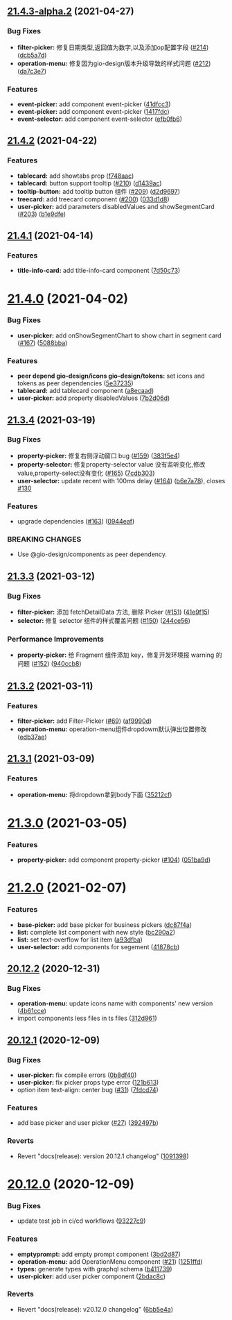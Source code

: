 ## [21.4.3-alpha.2](https://github.com/growingio/gio-design-pro/compare/v21.4.2...v21.4.3-alpha.2) (2021-04-27)


### Bug Fixes

* **filter-picker:** 修复日期类型,返回值为数字,以及添加op配置字段 ([#214](https://github.com/growingio/gio-design-pro/issues/214)) ([dcb5a7d](https://github.com/growingio/gio-design-pro/commit/dcb5a7d5fc707f2b2f6a35ed4da320db207aaab3))
* **operation-menu:** 修复因为gio-design版本升级导致的样式问题 ([#212](https://github.com/growingio/gio-design-pro/issues/212)) ([da7c3e7](https://github.com/growingio/gio-design-pro/commit/da7c3e72fa44086c776dbd399005f733811b9bdc))


### Features

* **event-picker:** add component event-picker ([41dfcc3](https://github.com/growingio/gio-design-pro/commit/41dfcc318396404acc4c51cefe3fca719bcfb99a))
* **event-picker:** add component event-picker ([1417fdc](https://github.com/growingio/gio-design-pro/commit/1417fdc7113ae067d980c15dc5dd4fe6a47d400a))
* **event-selector:** add component event-selector ([efb0fb6](https://github.com/growingio/gio-design-pro/commit/efb0fb67d31f4cf7fbc5590dab5c5d36ce7e199d))



## [21.4.2](https://github.com/growingio/gio-design-pro/compare/v21.4.1...v21.4.2) (2021-04-22)


### Features

* **tablecard:** add showtabs prop ([f748aac](https://github.com/growingio/gio-design-pro/commit/f748aacef0b8811660a5912db2d6a17d24fb181a))
* **tablecard:** button support tooltip ([#210](https://github.com/growingio/gio-design-pro/issues/210)) ([d1439ac](https://github.com/growingio/gio-design-pro/commit/d1439acead2f066cc54d8c170c86573ef6b211c9))
* **tooltip-button:** add tooltip button 组件 ([#209](https://github.com/growingio/gio-design-pro/issues/209)) ([d2d9697](https://github.com/growingio/gio-design-pro/commit/d2d9697b6bf24eea9cd09f57b6282b8958a14762))
* **treecard:** add treecard component ([#200](https://github.com/growingio/gio-design-pro/issues/200)) ([033d1d8](https://github.com/growingio/gio-design-pro/commit/033d1d8c14447b43a16694a61cb4d7134263490f))
* **user-picker:** add parameters disabledValues and showSegmentCard ([#203](https://github.com/growingio/gio-design-pro/issues/203)) ([b1e9dfe](https://github.com/growingio/gio-design-pro/commit/b1e9dfe51dde1b4eb88bd5aa406e662d52458021))



## [21.4.1](https://github.com/growingio/gio-design-pro/compare/v21.4.0...v21.4.1) (2021-04-14)


### Features

* **title-info-card:** add title-info-card component ([7d50c73](https://github.com/growingio/gio-design-pro/commit/7d50c73bab72e5650ce2bc4f65e34280cc4d63af))



# [21.4.0](https://github.com/growingio/gio-design-pro/compare/v21.3.4...v21.4.0) (2021-04-02)


### Bug Fixes

* **user-picker:** add onShowSegmentChart to show chart in segment card ([#167](https://github.com/growingio/gio-design-pro/issues/167)) ([5088bba](https://github.com/growingio/gio-design-pro/commit/5088bba6bbae223e45ef41888e0552ed3beb35ed))


### Features

* **peer depend gio-design/icons gio-design/tokens:** set icons and tokens as peer dependencies ([5e37235](https://github.com/growingio/gio-design-pro/commit/5e37235418b4d47f35218110e5b06ca4d0974c83))
* **tablecard:** add tablecard component ([a8ecaad](https://github.com/growingio/gio-design-pro/commit/a8ecaad7087f7479e1702b52e89d9f26b208758e))
* **user-picker:** add property disabledValues ([7b2d06d](https://github.com/growingio/gio-design-pro/commit/7b2d06dc96dcd13b4970cd62fbc056cd6e18fea6))



## [21.3.4](https://github.com/growingio/gio-design-pro/compare/v21.3.3...v21.3.4) (2021-03-19)


### Bug Fixes

* **property-picker:** 修复右侧浮动窗口 bug ([#159](https://github.com/growingio/gio-design-pro/issues/159)) ([383f5e4](https://github.com/growingio/gio-design-pro/commit/383f5e4e1f05677ed49d550e7670f303be362a5b))
* **property-selector:** 修复property-selector value 没有监听变化,修改value,property-select没有变化 ([#165](https://github.com/growingio/gio-design-pro/issues/165)) ([7cdb303](https://github.com/growingio/gio-design-pro/commit/7cdb3037fca07d8279b04927b53d21d5684a6ae4))
* **user-selector:** update recent with 100ms delay ([#164](https://github.com/growingio/gio-design-pro/issues/164)) ([b6e7a78](https://github.com/growingio/gio-design-pro/commit/b6e7a78813f6511f1cb6f2fe517e65e2a7852119)), closes [#130](https://github.com/growingio/gio-design-pro/issues/130)


### Features

* upgrade dependencies ([#163](https://github.com/growingio/gio-design-pro/issues/163)) ([0944eaf](https://github.com/growingio/gio-design-pro/commit/0944eaf24fb25d0975d779ca1b0b5737e40ee5d4))


### BREAKING CHANGES

* Use @gio-design/components as peer dependency.



## [21.3.3](https://github.com/growingio/gio-design-pro/compare/v21.3.2...v21.3.3) (2021-03-12)


### Bug Fixes

* **filter-picker:** 添加 fetchDetailData 方法, 删除 Picker ([#151](https://github.com/growingio/gio-design-pro/issues/151)) ([41e9f15](https://github.com/growingio/gio-design-pro/commit/41e9f15387859645c84018d90e7d6c603acc13fd))
* **selector:** 修复 selector 组件的样式覆盖问题 ([#150](https://github.com/growingio/gio-design-pro/issues/150)) ([244ce56](https://github.com/growingio/gio-design-pro/commit/244ce5647cf3086435e7b8b402de12bd0740d3d2))


### Performance Improvements

* **property-picker:** 给 Fragment 组件添加 key，修复开发环境报 warning 的问题 ([#152](https://github.com/growingio/gio-design-pro/issues/152)) ([940ccb8](https://github.com/growingio/gio-design-pro/commit/940ccb8616e597fd006d8f9b873f10125e6fface))



## [21.3.2](https://github.com/growingio/gio-design-pro/compare/v21.3.1...v21.3.2) (2021-03-11)


### Features

* **filter-picker:** add Filter-Picker ([#69](https://github.com/growingio/gio-design-pro/issues/69)) ([af9990d](https://github.com/growingio/gio-design-pro/commit/af9990d1874e90b6f6094446de1f60ee18e1ab92))
* **operation-menu:** operation-menu组件dropdowm默认弹出位置修改 ([edb37ae](https://github.com/growingio/gio-design-pro/commit/edb37aeef6d38426c62cbc4953f53f9c6673d9e6))



## [21.3.1](https://github.com/growingio/gio-design-pro/compare/v21.3.0...v21.3.1) (2021-03-09)


### Features

* **operation-menu:** 将dropdown拿到body下面 ([35212cf](https://github.com/growingio/gio-design-pro/commit/35212cfcaf4cfc381816c1e43b45e223519dd399))



# [21.3.0](https://github.com/growingio/gio-design-pro/compare/v21.2.0...v21.3.0) (2021-03-05)


### Features

* **property-picker:** add component property-picker  ([#104](https://github.com/growingio/gio-design-pro/issues/104)) ([051ba9d](https://github.com/growingio/gio-design-pro/commit/051ba9d1f9db984841e4479b641f43f4dc813722))



# [21.2.0](https://github.com/growingio/gio-design-pro/compare/v20.12.2...v21.2.0) (2021-02-07)


### Features

* **base-picker:** add base picker for business pickers ([dc87f4a](https://github.com/growingio/gio-design-pro/commit/dc87f4a8d83d4b31e402a08cf585f5647b948d89))
* **list:** complete list component with new style ([bc290a2](https://github.com/growingio/gio-design-pro/commit/bc290a2bbcb121cbaa09169e3f05c322415835cf))
* **list:** set text-overflow for list item ([a93dfba](https://github.com/growingio/gio-design-pro/commit/a93dfba313de1af54a73017f98374751b8b9395d))
* **user-selector:** add components for segement ([41878cb](https://github.com/growingio/gio-design-pro/commit/41878cbe845d391413a5f78ce3647dba7bc8dc7b))



## [20.12.2](https://github.com/growingio/gio-design-pro/compare/v20.12.1...v20.12.2) (2020-12-31)


### Bug Fixes

* **operation-menu:** update icons name with components' new version ([4b61cce](https://github.com/growingio/gio-design-pro/commit/4b61ccea78a0b96e43adacb06b6ef2145d298fda))
* import components less files in ts files ([312d961](https://github.com/growingio/gio-design-pro/commit/312d961655fc96e00bae467366f47a4f3fe94ff4))



## [20.12.1](https://github.com/growingio/gio-design-pro/compare/v20.12.0...v20.12.1) (2020-12-09)


### Bug Fixes

* **user-picker:** fix compile errors ([0b8df40](https://github.com/growingio/gio-design-pro/commit/0b8df40a8e4dbd7b60ff8e0d7a44bfaf1dd610a9))
* **user-picker:** fix picker props type error ([121b613](https://github.com/growingio/gio-design-pro/commit/121b613aeb3d57d170667f614b378a1dbaf08c5c))
* option item text-align: center bug ([#31](https://github.com/growingio/gio-design-pro/issues/31)) ([7fdcd74](https://github.com/growingio/gio-design-pro/commit/7fdcd74ed05f800dafa6de61d2cf6b27c99e8ff6))


### Features

* add base picker and user picker ([#27](https://github.com/growingio/gio-design-pro/issues/27)) ([392497b](https://github.com/growingio/gio-design-pro/commit/392497be56244348bec1d77664852344f292be3e))


### Reverts

* Revert "docs(release): version 20.12.1 changelog" ([1091398](https://github.com/growingio/gio-design-pro/commit/10913980f32c827dea795ae5eba2fcc30fa4a64e))



# [20.12.0](https://github.com/growingio/gio-design-pro/compare/3bd2d879ac6d248dfb3f41611080e9b08aa5cad1...v20.12.0) (2020-12-09)


### Bug Fixes

* update test job in ci/cd workflows ([93227c9](https://github.com/growingio/gio-design-pro/commit/93227c9db8a3d60001a12ba01d3271b58ba1f053))


### Features

* **emptyprompt:** add empty prompt component ([3bd2d87](https://github.com/growingio/gio-design-pro/commit/3bd2d879ac6d248dfb3f41611080e9b08aa5cad1))
* **operation-menu:** add OperationMenu component ([#21](https://github.com/growingio/gio-design-pro/issues/21)) ([1251ffd](https://github.com/growingio/gio-design-pro/commit/1251ffd25c00a8d06a9487ab61ce5f9574098473))
* **types:** generate types with graphql schema ([b411739](https://github.com/growingio/gio-design-pro/commit/b41173904277fd71f524dee280343ead9ee0d7fa))
* **user-picker:** add user picker component ([2bdac8c](https://github.com/growingio/gio-design-pro/commit/2bdac8c00ea3e02678c0440924d5569742fc8115))


### Reverts

* Revert "docs(release): v20.12.0 changelog" ([6bb5e4a](https://github.com/growingio/gio-design-pro/commit/6bb5e4a4fa56a0f2205a4a460eb88eded629122b))



